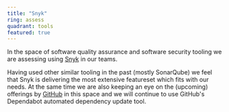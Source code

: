 ```yaml
---
title: "Snyk"
ring: assess
quadrant: tools
featured: true
---
```


In the space of software quality assurance and software security tooling we are assessing using <a href="https://snyk.io/">Snyk</a> in our teams.

Having used other similar tooling in the past (mostly SonarQube) we feel that Snyk is delivering the most extensive featureset which fits with our needs. At the same time we are also keeping an eye on the (upcoming) offerings by <a href="github.html">GitHub</a> in this space and we will continue to use GitHub's Dependabot automated dependency update tool.